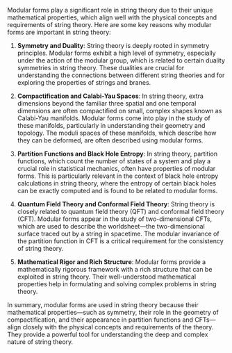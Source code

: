 Modular forms play a significant role in string theory due to their unique mathematical properties, which align well with the physical concepts and requirements of string theory. Here are some key reasons why modular forms are important in string theory:

1. **Symmetry and Duality**: String theory is deeply rooted in symmetry principles. Modular forms exhibit a high level of symmetry, especially under the action of the modular group, which is related to certain duality symmetries in string theory. These dualities are crucial for understanding the connections between different string theories and for exploring the properties of strings and branes.

2. **Compactification and Calabi-Yau Spaces**: In string theory, extra dimensions beyond the familiar three spatial and one temporal dimensions are often compactified on small, complex shapes known as Calabi-Yau manifolds. Modular forms come into play in the study of these manifolds, particularly in understanding their geometry and topology. The moduli spaces of these manifolds, which describe how they can be deformed, are often described using modular forms.

3. **Partition Functions and Black Hole Entropy**: In string theory, partition functions, which count the number of states of a system and play a crucial role in statistical mechanics, often have properties of modular forms. This is particularly relevant in the context of black hole entropy calculations in string theory, where the entropy of certain black holes can be exactly computed and is found to be related to modular forms.

4. **Quantum Field Theory and Conformal Field Theory**: String theory is closely related to quantum field theory (QFT) and conformal field theory (CFT). Modular forms appear in the study of two-dimensional CFTs, which are used to describe the worldsheet—the two-dimensional surface traced out by a string in spacetime. The modular invariance of the partition function in CFT is a critical requirement for the consistency of string theory.

5. **Mathematical Rigor and Rich Structure**: Modular forms provide a mathematically rigorous framework with a rich structure that can be exploited in string theory. Their well-understood mathematical properties help in formulating and solving complex problems in string theory.

In summary, modular forms are used in string theory because their mathematical properties—such as symmetry, their role in the geometry of compactification, and their appearance in partition functions and CFTs—align closely with the physical concepts and requirements of the theory. They provide a powerful tool for understanding the deep and complex nature of string theory.
